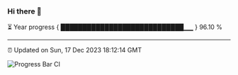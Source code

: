 ### Hi there 👋

⏳ Year progress { ████████████████████████████▁▁ } 96.10 %

---

⏰ Updated on Sun, 17 Dec 2023 18:12:14 GMT

![Progress Bar CI](https://github.com/liununu/liununu/workflows/Progress%20Bar%20CI/badge.svg)
